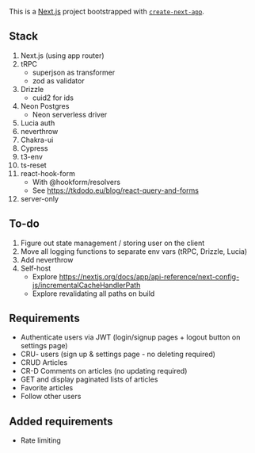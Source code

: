 This is a [Next.js](https://nextjs.org/) project bootstrapped with [`create-next-app`](https://github.com/vercel/next.js/tree/canary/packages/create-next-app).

## Stack

1. Next.js (using app router)
2. tRPC
   - superjson as transformer
   - zod as validator
3. Drizzle
   - cuid2 for ids
4. Neon Postgres
   - Neon serverless driver
5. Lucia auth
6. neverthrow
7. Chakra-ui
8. Cypress
9. t3-env
10. ts-reset
11. react-hook-form
    - With @hookform/resolvers
    - See https://tkdodo.eu/blog/react-query-and-forms
12. server-only

## To-do

1. Figure out state management / storing user on the client
2. Move all logging functions to separate env vars (tRPC, Drizzle, Lucia)
3. Add neverthrow
4. Self-host
   - Explore https://nextjs.org/docs/app/api-reference/next-config-js/incrementalCacheHandlerPath
   - Explore revalidating all paths on build

## Requirements

- Authenticate users via JWT (login/signup pages + logout button on settings page)
- CRU- users (sign up & settings page - no deleting required)
- CRUD Articles
- CR-D Comments on articles (no updating required)
- GET and display paginated lists of articles
- Favorite articles
- Follow other users

## Added requirements

- Rate limiting
